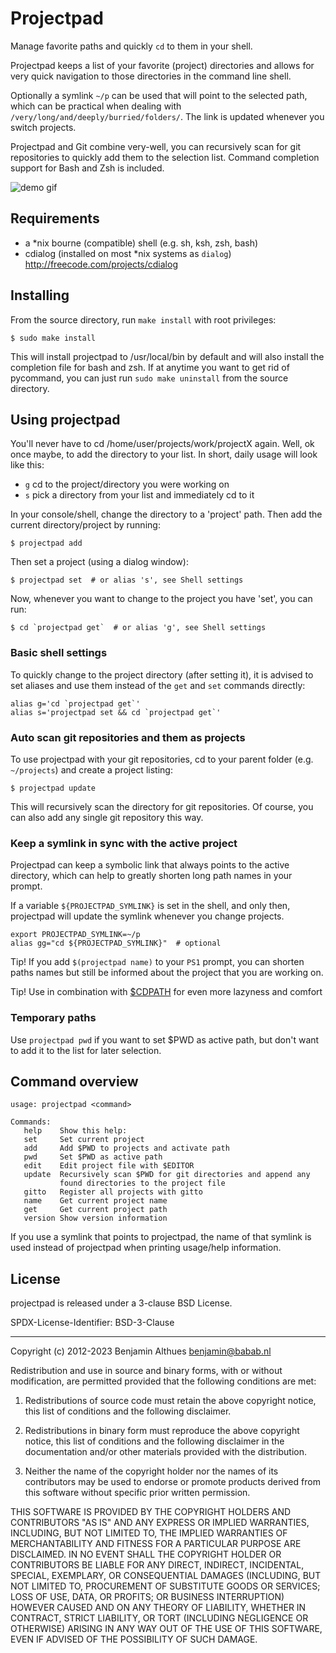 # Projectpad

Manage favorite paths and quickly `cd` to them in your shell.

Projectpad keeps a list of your favorite (project) directories and
allows for very quick navigation to those directories in the command
line shell.

Optionally a symlink `~/p` can be used that will point to
the selected path, which can be practical when dealing with
`/very/long/and/deeply/burried/folders/`. The link is updated whenever
you switch projects.

Projectpad and Git combine very-well, you can recursively scan for
git repositories to quickly add them to the selection list. Command
completion support for Bash and Zsh is included.

![demo gif](misc/demo.gif)


## Requirements

- a \*nix bourne (compatible) shell (e.g. sh, ksh, zsh, bash)
- cdialog (installed on most \*nix systems as `dialog`)
  http://freecode.com/projects/cdialog

## Installing

From the source directory, run `make install` with root privileges:

    $ sudo make install

This will install projectpad to /usr/local/bin by default and will also
install the completion file for bash and zsh. If at anytime you want to
get rid of pycommand, you can just run `sudo make uninstall` from the
source directory.

## Using projectpad

You'll never have to cd /home/user/projects/work/projectX again. Well,
ok once maybe, to add the directory to your list. In short, daily usage
will look like this:
- `g` cd to the project/directory you were working on
- `s` pick a directory from your list and immediately cd to it

In your console/shell, change the directory to a 'project' path.
Then add the current directory/project by running:

    $ projectpad add

Then set a project (using a dialog window):

    $ projectpad set  # or alias 's', see Shell settings

Now, whenever you want to change to the project you have 'set', you can
run:

    $ cd `projectpad get`  # or alias 'g', see Shell settings


### Basic shell settings

To quickly change to the project directory (after setting it), it is
advised to set aliases and use them instead of the `get` and `set`
commands directly:

    alias g='cd `projectpad get`'
    alias s='projectpad set && cd `projectpad get`'


### Auto scan git repositories and them as projects

To use projectpad with your git repositories, cd to your
parent folder (e.g. `~/projects`) and create a project listing:

    $ projectpad update

This will recursively scan the directory for git repositories.
Of course, you can also add any single git repository this way.


### Keep a symlink in sync with the active project

Projectpad can keep a symbolic link that always points to the active directory,
which can help to greatly shorten long path names in your prompt.

If a variable `${PROJECTPAD_SYMLINK}` is set in the shell, and only then,
projectpad will update the symlink whenever you change projects.

    export PROJECTPAD_SYMLINK=~/p
    alias gg="cd ${PROJECTPAD_SYMLINK}"  # optional

Tip! If you add `$(projectpad name)` to your `PS1` prompt, you can
shorten paths names but still be informed about the project that you are
working on.

Tip! Use in combination with
[$CDPATH](http://linux.101hacks.com/cd-command/cdpath/)
for even more lazyness and comfort


### Temporary paths

Use `projectpad pwd` if you want to set $PWD as active path, but don't
want to add it to the list for later selection.


## Command overview

    usage: projectpad <command>

    Commands:
       help    Show this help:
       set     Set current project
       add     Add $PWD to projects and activate path
       pwd     Set $PWD as active path
       edit    Edit project file with $EDITOR
       update  Recursively scan $PWD for git directories and append any
               found directories to the project file
       gitto   Register all projects with gitto
       name    Get current project name
       get     Get current project path
       version Show version information

If you use a symlink that points to projectpad, the name of that symlink
is used instead of projectpad when printing usage/help information.


## License

projectpad is released under a 3-clause BSD License.

SPDX-License-Identifier: BSD-3-Clause

------------------------------------------------------------------------------

Copyright (c) 2012-2023  Benjamin Althues <benjamin@babab.nl>

Redistribution and use in source and binary forms, with or without
modification, are permitted provided that the following conditions are met:

1. Redistributions of source code must retain the above copyright notice,
this list of conditions and the following disclaimer.

2. Redistributions in binary form must reproduce the above copyright notice,
this list of conditions and the following disclaimer in the documentation
and/or other materials provided with the distribution.

3. Neither the name of the copyright holder nor the names of its
contributors may be used to endorse or promote products derived from this
software without specific prior written permission.

THIS SOFTWARE IS PROVIDED BY THE COPYRIGHT HOLDERS AND CONTRIBUTORS "AS
IS" AND ANY EXPRESS OR IMPLIED WARRANTIES, INCLUDING, BUT NOT LIMITED TO,
THE IMPLIED WARRANTIES OF MERCHANTABILITY AND FITNESS FOR A PARTICULAR
PURPOSE ARE DISCLAIMED. IN NO EVENT SHALL THE COPYRIGHT HOLDER OR
CONTRIBUTORS BE LIABLE FOR ANY DIRECT, INDIRECT, INCIDENTAL, SPECIAL,
EXEMPLARY, OR CONSEQUENTIAL DAMAGES (INCLUDING, BUT NOT LIMITED TO,
PROCUREMENT OF SUBSTITUTE GOODS OR SERVICES; LOSS OF USE, DATA, OR PROFITS;
OR BUSINESS INTERRUPTION) HOWEVER CAUSED AND ON ANY THEORY OF LIABILITY,
WHETHER IN CONTRACT, STRICT LIABILITY, OR TORT (INCLUDING NEGLIGENCE OR
OTHERWISE) ARISING IN ANY WAY OUT OF THE USE OF THIS SOFTWARE,
EVEN IF ADVISED OF THE POSSIBILITY OF SUCH DAMAGE.
